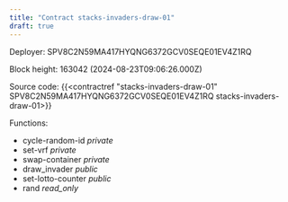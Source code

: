 ```yaml
---
title: "Contract stacks-invaders-draw-01"
draft: true
---
```

Deployer: SPV8C2N59MA417HYQNG6372GCV0SEQE01EV4Z1RQ


 



Block height: 163042 (2024-08-23T09:06:26.000Z)

Source code: {{<contractref "stacks-invaders-draw-01" SPV8C2N59MA417HYQNG6372GCV0SEQE01EV4Z1RQ stacks-invaders-draw-01>}}

Functions:

* cycle-random-id _private_
* set-vrf _private_
* swap-container _private_
* draw_invader _public_
* set-lotto-counter _public_
* rand _read_only_
